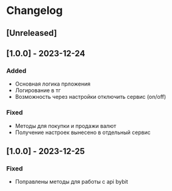 # Changelog

## [Unreleased]

## [1.0.0] - 2023-12-24

### Added

- Основная логика прложения
- Логирование в тг
- Возможность через настройки отключить сервис (on/off)

### Fixed

- Методы для покупки и продажи валют
- Получение настроек вынесено в отдельный сервис

## [1.0.0] - 2023-12-25

### Fixed

- Поправлены методы для работы с api bybit